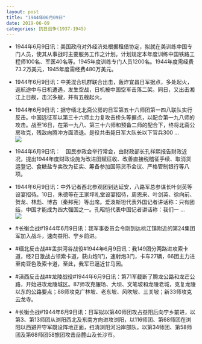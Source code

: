 ```yaml
---
layout: post
title: "1944年06月09日"
date: 2019-06-09
categories: 抗日战争(1937-1945)
---
```


<meta name="referrer" content="no-referrer" />

- 1944年6月9日讯：美国政府对外经济处根据租借协定，拟就在美训练中国专门人员，使其从事战时主要服务工作之计划。计划规定本年度训练中国铁路工程师100名、军医40名等。1945年度训练专门人员1200名。1944年度需经费73.2万美元，1945年度需经费480万美元。 

- 1944年6月9日讯：中美混合机群联合出击，轰炸宜昌日军据点，多处起火，返航途中与日机遭遇，发生空战，日机被中国空军击落二架。同日，又出击湘江上日舰，击沉多艘，并有五艘起火。 

- 1944年6月9日讯：据守缅北北斋公房的日军第五十六师团第一四八联队实行反击。中国远征军以第三十六师主力复攻击桥头等据点，以配合第一九八师的攻击。战至16日，在第一九八、第三十六师和预备二师的配合下，终将北斋公房攻克，残敌向腾冲方面溃退。是役共击毙日军大队长以下官兵300 ... <br/><img src="https://wx3.sinaimg.cn/large/aca367d8ly1g3v5n08kbmj20c8090q2z.jpg" />

- 1944年6月9日讯：　国民参政会举行常会，由财政部长孔祥熙报告财政近况，提出1944年度财政设施为改进田赋征收、改善直接税稽征手续、取消货运登记、食糖盐专卖改为征实、筹备参加国际货币会议、严格管制银行等八项。 

- 1944年6月9日讯：中外记者西北参观团到达延安，八路军总参谋长叶剑英等设宴招待。10日，朱德等在王家坪礼堂设宴招待，周恩来、叶剑英、徐向前、贺龙、林彪、博古（秦邦宪）等出席。爱泼斯坦代表外国记者讲话称：只有团结，中国才能成为四大强国之一。孔昭恺代表中国记者讲话称：我们一 ... <br/><img src="https://wx1.sinaimg.cn/large/aca367d8ly1g3uthtd6olj20c809zmx8.jpg" />

- #长衡会战#1944年6月9日讯：我军事委员会令刚到达桃江镇附近的第24集团军加入战斗，速向益阳、宁乡前进。 

- #缅北反击战##孟拱河谷战役#1944年6月9日讯：我149团分两路进攻索卡道，经2日激战占领索卡道，获山炮1门，速射炮3门，卡车27辆，66团主力进至南亚色及索卡道，至此，我军已逼近甘马因。 

- #滇西反击战##龙陵战役#1944年6月9日讯：第71军截断了腾龙公路和龙芒公路，开始进攻龙陵城区。87师攻克赧场、大坝、文笔坡和龙陵老城，克复龙陵以东的公路要点；88师攻克广林坡、老东坡、风吹坡、三关坡；新33师攻克云龙寺。 

- #长衡会战#1944年6月9日讯：日军拟以第40师团攻占益阳后向宁乡前进，以第3、第13师团从浏阳西北及东南方向进攻浏阳，以116师团、第68师团在浏阳以西避开守军既设阵地正面，扫清浏阳河沿岸部队，以第34师团、第58师团及第68师团58旅团攻击岳麓山及长沙市。 

